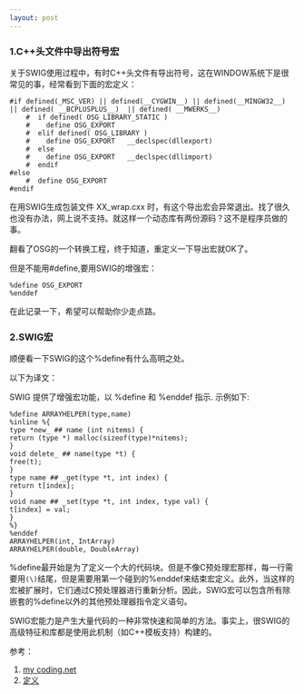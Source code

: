 ```yaml
---
layout: post
---
```


### 1.C++头文件中导出符号宏

关于SWIG使用过程中，有时C++头文件有导出符号，这在WINDOW系统下是很常见的事，经常看到下面的宏定义：

	#if defined(_MSC_VER) || defined(__CYGWIN__) || defined(__MINGW32__) || defined( __BCPLUSPLUS__)  || defined( __MWERKS__)
	    #  if defined( OSG_LIBRARY_STATIC )
	    #    define OSG_EXPORT
	    #  elif defined( OSG_LIBRARY )
	    #    define OSG_EXPORT   __declspec(dllexport)
	    #  else
	    #    define OSG_EXPORT   __declspec(dllimport)
	    #  endif
	#else
	    #  define OSG_EXPORT
	#endif

在用SWIG生成包装文件 XX_wrap.cxx 时，有这个导出宏会异常退出。找了很久也没有办法，网上说不支持。就这样一个动态库有两份源码？这不是程序员做的事。

翻看了OSG的一个转换工程，终于知道，重定义一下导出宏就OK了。

但是不能用#define,要用SWIG的增强宏：
	
	%define OSG_EXPORT
	%enddef

在此记录一下，希望可以帮助你少走点路。

### 2.SWIG宏

顺便看一下SWIG的这个%define有什么高明之处。

以下为译文：

SWIG 提供了增强宏功能，以 %define 和 %enddef 指示. 示例如下:

	%define ARRAYHELPER(type,name)
	%inline %{
	type *new_ ## name (int nitems) {
	return (type *) malloc(sizeof(type)*nitems);
	}
	void delete_ ## name(type *t) {
	free(t);
	}
	type name ## _get(type *t, int index) {
	return t[index];
	}
	void name ## _set(type *t, int index, type val) {
	t[index] = val;
	}
	%}
	%enddef
	ARRAYHELPER(int, IntArray)
	ARRAYHELPER(double, DoubleArray)

%define最开始是为了定义一个大的代码块。但是不像C预处理宏那样，每一行需要用`(\)`结尾，但是需要用第一个碰到的%enddef来结束宏定义。此外，当这样的宏被扩展时，它们通过C预处理器进行重新分析。因此，SWIG宏可以包含所有除嵌套的%define以外的其他预处理器指令定义语句。

SWIG宏能力是产生大量代码的一种非常快速和简单的方法。事实上，很SWIG的高级特征和库都是使用此机制（如C++模板支持）构建的。



参考：

1. [my coding.net](http://zhwa3232.coding.me/baibingqianlan.github.io/)
2. [定义]({{site.baseurl}}/assets/2018-10-16/3.bmp)

